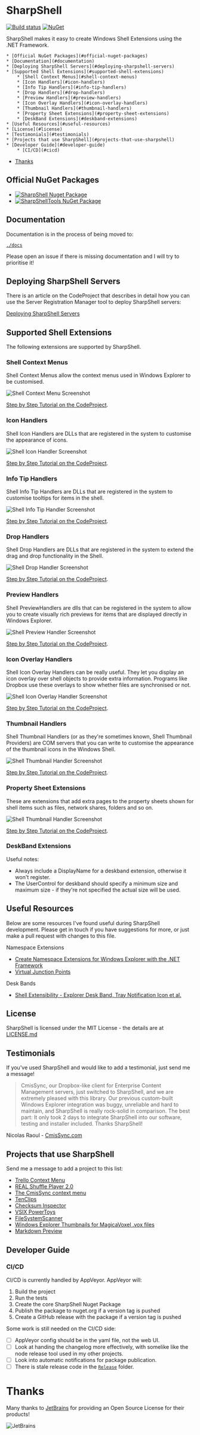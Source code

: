 # SharpShell

[![Build status](https://ci.appveyor.com/api/projects/status/ebvrjdsjm8ne7sdw/branch/master?svg=true)](https://ci.appveyor.com/project/dwmkerr/sharpshell/branch/master) [![NuGet](https://img.shields.io/nuget/dt/SharpShell.svg)](https://www.nuget.org/packages/SharpShell/)

SharpShell makes it easy to create Windows Shell Extensions using the .NET Framework.

<!-- vim-markdown-toc GFM -->

    * [Official NuGet Packages](#official-nuget-packages)
    * [Documentation](#documentation)
    * [Deploying SharpShell Servers](#deploying-sharpshell-servers)
    * [Supported Shell Extensions](#supported-shell-extensions)
        * [Shell Context Menus](#shell-context-menus)
        * [Icon Handlers](#icon-handlers)
        * [Info Tip Handlers](#info-tip-handlers)
        * [Drop Handlers](#drop-handlers)
        * [Preview Handlers](#preview-handlers)
        * [Icon Overlay Handlers](#icon-overlay-handlers)
        * [Thumbnail Handlers](#thumbnail-handlers)
        * [Property Sheet Extensions](#property-sheet-extensions)
        * [DeskBand Extensions](#deskband-extensions)
    * [Useful Resources](#useful-resources)
    * [License](#license)
    * [Testimonials](#testimonials)
    * [Projects that use SharpShell](#projects-that-use-sharpshell)
    * [Developer Guide](#developer-guide)
        * [CI/CD](#cicd)
* [Thanks](#thanks)

<!-- vim-markdown-toc -->

## Official NuGet Packages

- [![SharpShell Nuget Package](https://img.shields.io/nuget/v/SharpShell.svg)](https://www.nuget.org/packages/SharpShell)
- [![SharpShellTools NuGet Package](https://img.shields.io/nuget/v/SharpShellTools.svg)](https://www.nuget.org/packages/SharpShellTools)

## Documentation

Documentation is in the process of being moved to:

[`./docs`](./docs)

Please open an issue if there is missing documentation and I will try to prioritise it!

## Deploying SharpShell Servers

There is an article on the CodeProject that describes in detail how you can use the Server Registration Manager tool 
to deploy SharpShell servers:

[Deploying SharpShell Servers](http://www.codeproject.com/Articles/653780/NET-Shell-Extensions-Deploying-SharpShell-Servers)

## Supported Shell Extensions

The following extensions are supported by SharpShell.

### Shell Context Menus

Shell Context Menus allow the context menus used in Windows Explorer to be customised.

![Shell Context Menu Screenshot](https://raw.github.com/dwmkerr/sharpshell/master/Assets/Screenshots/contextmenu.png)

[Step by Step Tutorial on the CodeProject](http://www.codeproject.com/Articles/512956/NET-Shell-Extensions-Shell-Context-Menus).

### Icon Handlers

Shell Icon Handlers are DLLs that are registered in the system to customise the appearance of icons.

![Shell Icon Handler Screenshot](https://raw.github.com/dwmkerr/sharpshell/master/Assets/Screenshots/iconhandler.png)

[Step by Step Tutorial on the CodeProject](http://www.codeproject.com/Articles/522665/NET-Shell-Extensions-Shell-Icon-Handlers).

### Info Tip Handlers

Shell Info Tip Handlers are DLLs that are registered in the system to customise tooltips for items in the shell.

![Shell Info Tip Handler Screenshot](https://raw.github.com/dwmkerr/sharpshell/master/Assets/Screenshots/infotiphandler.png)

[Step by Step Tutorial on the CodeProject](http://www.codeproject.com/Articles/527058/NET-Shell-Extensions-Shell-Info-Tip-Handlers).

### Drop Handlers

Shell Drop  Handlers are DLLs that are registered in the system to extend the drag and drop functionality in the Shell. 

![Shell Drop Handler Screenshot](https://raw.github.com/dwmkerr/sharpshell/master/Assets/Screenshots/dorphandler.png)

[Step by Step Tutorial on the CodeProject](http://www.codeproject.com/Articles/529515/NET-Shell-Extensions-Shell-Drop-Handlers).

### Preview Handlers

Shell PreviewHandlers are dlls that can be registered in the system to allow you to create visually rich previews for items that are displayed directly in Windows Explorer. 

![Shell Preview Handler Screenshot](https://raw.github.com/dwmkerr/sharpshell/master/Assets/Screenshots/previewhandler.png)

[Step by Step Tutorial on the CodeProject](http://www.codeproject.com/Articles/533948/NET-Shell-Extensions-Shell-Preview-Handlers).

### Icon Overlay Handlers

Shell Icon Overlay Handlers can be really useful. They let you display an icon overlay over shell objects to provide extra information. Programs like Dropbox use these overlays to show whether files are synchronised or not.

![Shell Icon Overlay Handler Screenshot](https://raw.github.com/dwmkerr/sharpshell/master/Assets/Screenshots/overlayhandler.png)

[Step by Step Tutorial on the CodeProject](http://www.codeproject.com/Articles/545781/NET-Shell-Extensions-Shell-Icon-Overlay-Handlers).

### Thumbnail Handlers

Shell Thumbnail Handlers (or as they're sometimes known, Shell Thumbnail Providers) are COM servers that you can write to customise the appearance of the thumbnail icons in the Windows Shell. 

![Shell Thumbnail Handler Screenshot](https://raw.github.com/dwmkerr/sharpshell/master/Assets/Screenshots/thumbnailhandler.jpg)

[Step by Step Tutorial on the CodeProject](http://www.codeproject.com/Articles/563114/NET-Shell-Extensions-Shell-Thumbnail-Handlers).

### Property Sheet Extensions

These are extensions that add extra pages to the property sheets shown for shell items such as files, network shares, folders and so on.
 
![Shell Thumbnail Handler Screenshot](https://raw.github.com/dwmkerr/sharpshell/master/Assets/Screenshots/propertysheetextensions.png)

[Step by Step Tutorial on the CodeProject](http://www.codeproject.com/Articles/573392/NET-Shell-Extensions-Shell-Property-Sheets).

### DeskBand Extensions

Useful notes:

* Always include a DisplayName for a deskband extension, otherwise it won't register.
* The UserControl for deskband should specify a minimum size and maximum size - if they're
  not specified the actual size will be used.

## Useful Resources

Below are some resources I've found useful during SharpShell development. Please get in touch if you have suggestions
for more, or just make a pull request with changes to this file.

Namespace Extensions
* [Create Namespace Extensions for Windows Explorer with the .NET Framework](http://msdn.microsoft.com/en-us/magazine/cc188741.aspx)
* [Virtual Junction Points](http://msdn.microsoft.com/en-us/library/windows/desktop/cc144096.aspx)

Desk Bands
* [Shell Extensibility - Explorer Desk Band, Tray Notification Icon et al.](http://www.codeproject.com/Articles/39189/Shell-Extensibility-Explorer-Desk-Band-Tray-Notifi)

## License

SharpShell is licensed under the MIT License - the details are at [LICENSE.md](https://raw.github.com/dwmkerr/sharpshell/master/LICENSE.md)

## Testimonials

If you've used SharpShell and would like to add a testimonial, just send me a message!

> CmisSync, our Dropbox-like client for Enterprise Content Management servers, just switched to SharpShell, 
> and we are extremely pleased with this library. Our previous custom-built Windows Explorer integration 
> was buggy, unreliable and hard to maintain, and SharpShell is really rock-solid in comparison. The best 
> part: It only took 2 days to integrate SharpShell into our software, testing and installer included. 
> Thanks SharpShell!

Nicolas Raoul - [CmisSync.com](http://CmisSync.com)

## Projects that use SharpShell

Send me a message to add a project to this list:

 - [Trello Context Menu](https://github.com/GeorgeHahn/TrelloContextMenu)
 - [REAL Shuffle Player 2.0](http://download.cnet.com/Real-Shuffle-Player/3000-2139_4-75992715.html)
 - [The CmisSync context menu](http://aegif-labo.blogspot.jp/2014/08/the-cmissync-context-menu-check-out.html)
 - [TenClips](http://www.paludour.net/TenClips.html)
 - [Checksum Inspector](https://github.com/XxDeadLiiNexX/Checksum-Inspector/#checksum-inspector)
 - [VSIX PowerToys](https://github.com/hmemcpy/VSIXPowerToys)
 - [FileSystemScanner](https://github.com/sensboston/FileSystemScanner)
 - [Windows Explorer Thumbnails for MagicaVoxel .vox files](https://github.com/Arlorean/Voxels)
 - [Markdown Preview](https://github.com/Atrejoe/MarkdownPreview)

## Developer Guide

### CI/CD

CI/CD is currently handled by AppVeyor. AppVeyor will:

1. Build the project
2. Run the tests
3. Create the core SharpShell Nuget Package
4. Publish the package to nuget.org if a version tag is pushed
5. Create a GitHub release with the package if a version tag is pushed

Some work is still needed on the CI/CD side:

- [ ] AppVeyor config should be in the yaml file, not the web UI.
- [ ] Look at handing the changelog more effectively, with somelike like the node release tool used in my other projects.
- [ ] Look into automatic notifications for package publication.
- [ ] There is stale release code in the [`Release`](/Release) folder.

# Thanks

Many thanks to [JetBrains](https://www.jetbrains.com/) for providing an Open Source License for their products!

![JetBrains](./docs/thanks/jetbrains.png)
